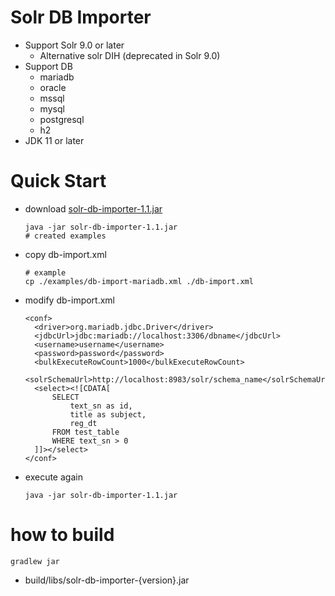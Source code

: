 # Solr DB Importer
- Support Solr 9.0 or later
  - Alternative solr DIH (deprecated in Solr 9.0)
- Support DB
  - mariadb
  - oracle
  - mssql
  - mysql
  - postgresql
  - h2
- JDK 11 or later

# Quick Start
- download [solr-db-importer-1.1.jar](https://github.com/saro-lab/solr-db-importer/releases/download/1.1/solr-db-importer-1.1.jar)
  ```
  java -jar solr-db-importer-1.1.jar
  # created examples
  ```
- copy db-import.xml
  ```
  # example
  cp ./examples/db-import-mariadb.xml ./db-import.xml
  ```
- modify db-import.xml
  ```
  <conf>
    <driver>org.mariadb.jdbc.Driver</driver>
    <jdbcUrl>jdbc:mariadb://localhost:3306/dbname</jdbcUrl>
    <username>username</username>
    <password>password</password>
    <bulkExecuteRowCount>1000</bulkExecuteRowCount>
    <solrSchemaUrl>http://localhost:8983/solr/schema_name</solrSchemaUrl>
    <select><![CDATA[
        SELECT
            text_sn as id,
            title as subject,
            reg_dt
        FROM test_table
        WHERE text_sn > 0
    ]]></select>
  </conf>
  ```
- execute again
  ```
  java -jar solr-db-importer-1.1.jar
  ```

# how to build
```
gradlew jar
```
- build/libs/solr-db-importer-{version}.jar